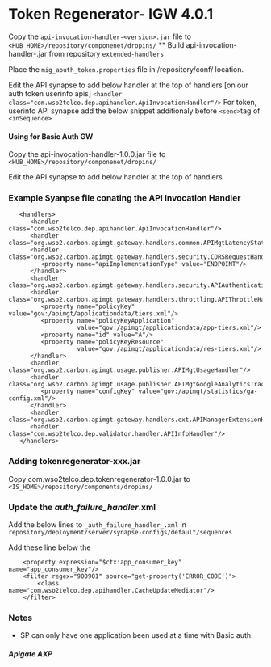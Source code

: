 # Token Regenerator- IGW 4.0.1

Copy the `api-invocation-handler-<version>.jar` file to `<HUB_HOME>/repository/componenet/dropins/`
** Build api-invocation-handler-<version>.jar from repository `extended-handlers`

Place the `mig_aouth_token.properties` file in /repository/conf/ location.

Edit the API synapse to add below handler at the top of handlers [on our auth token userinfo apis]
`<handler class="com.wso2telco.dep.apihandler.ApiInvocationHandler"/>`
For token, userinfo API synapse add the below snippet additionaly before `<send>`tag of `<inSequence>`


#### Using for Basic Auth GW

Copy the api-invocation-handler-1.0.0.jar file to `<HUB_HOME>/repository/componenet/dropins/`

Edit the API synapse to add below handler at the top of handlers 

### Example Syanpse file conating the API Invocation Handler

```
   <handlers>
      <handler class="com.wso2telco.dep.apihandler.ApiInvocationHandler"/>
      <handler class="org.wso2.carbon.apimgt.gateway.handlers.common.APIMgtLatencyStatsHandler"/>
      <handler class="org.wso2.carbon.apimgt.gateway.handlers.security.CORSRequestHandler">
         <property name="apiImplementationType" value="ENDPOINT"/>
      </handler>
      <handler class="org.wso2.carbon.apimgt.gateway.handlers.security.APIAuthenticationHandler"/>
      <handler class="org.wso2.carbon.apimgt.gateway.handlers.throttling.APIThrottleHandler">
         <property name="policyKey" value="gov:/apimgt/applicationdata/tiers.xml"/>
         <property name="policyKeyApplication"
                   value="gov:/apimgt/applicationdata/app-tiers.xml"/>
         <property name="id" value="A"/>
         <property name="policyKeyResource"
                   value="gov:/apimgt/applicationdata/res-tiers.xml"/>
      </handler>
      <handler class="org.wso2.carbon.apimgt.usage.publisher.APIMgtUsageHandler"/>
      <handler class="org.wso2.carbon.apimgt.usage.publisher.APIMgtGoogleAnalyticsTrackingHandler">
         <property name="configKey" value="gov:/apimgt/statistics/ga-config.xml"/>
      </handler>
      <handler class="org.wso2.carbon.apimgt.gateway.handlers.ext.APIManagerExtensionHandler"/>
      <handler class="com.wso2telco.dep.validator.handler.APIInfoHandler"/>
   </handlers>
```

### Adding tokenregenerator-xxx.jar

Copy com.wso2telco.dep.tokenregenerator-1.0.0.jar to `<IS_HOME>/repository/components/dropins/`

### Update the _auth_failure_handler_.xml

Add the below lines to `_auth_failure_handler_.xml` in `repository/deployment/server/synapse-configs/default/sequences`
  
Add these line below the <property name="error_message_type" value="application/xml"/>

```
    <property expression="$ctx:app_consumer_key" name="app_consumer_key"/>
    <filter regex="900901" source="get-property('ERROR_CODE')">
        <class name="com.wso2telco.dep.apihandler.CacheUpdateMediator"/>
    </filter>
```

### Notes
* SP can only have one application been used at a time with Basic auth.

##### Apigate AXP 